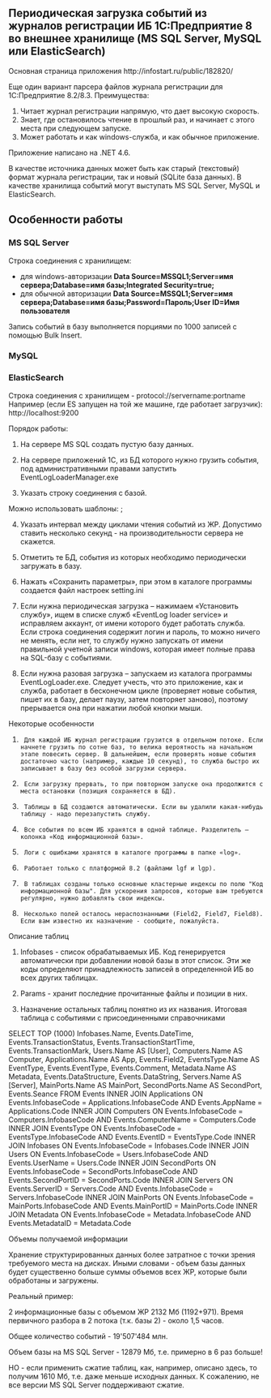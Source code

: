 <h2>Периодическая загрузка событий из журналов регистрации ИБ 1С:Предприятие 8 во внешнее хранилище (MS SQL Server, MySQL или ElasticSearch)</h2>
Основная страница приложения http://infostart.ru/public/182820/

Еще один вариант парсера файлов журнала регистрации для 1С:Предприятие 8.2/8.3.
Преимущества:
1) Читает журнал регистрации напрямую, что дает высокую скорость.
2) Знает, где остановилось чтение в прошлый раз, и начинает с этого места при следующем запуске.
3) Может работать и как windows-служба, и как обычное приложение.

Приложение написано на .NET 4.6.

В качестве источника данных может быть как старый (текстовый) формат журнала регистрации, так и новый (SQLite база данных).
В качестве хранилища событий могут выступать MS SQL Server, MySQL и ElasticSearch.

<h2>Особенности работы</h2>
<h3>MS SQL Server</h3>
Строка соединения с хранилищем:
<ul>
<li>для windows-авторизации <strong>Data Source=MSSQL1;Server=имя сервера;Database=имя базы;Integrated Security=true;</strong></li>
<li>для обычной авторизации <strong>Data Source=MSSQL1;Server=имя сервера;Database=имя базы;Password=Пароль;User ID=Имя пользователя</strong></li>
</ul>
Запись событий в базу выполняется порциями по 1000 записей с помощью Bulk Insert.

<h3>MySQL</h3>

<h3>ElasticSearch</h3>
Строка соединения с хранилищем - protocol://servername:portname
Например (если ES запущен на той же машине, где работает загрузчик): http://localhost:9200


Порядок работы:

1) На сервере MS SQL создать пустую базу данных.

2) На сервере приложений 1С, из БД которого нужно грузить события, под административными правами запустить EventLogLoaderManager.exe

3) Указать строку соединения с базой.

Можно использовать шаблоны:
;

4) Указать интервал между циклами чтения событий из ЖР. Допустимо ставить несколько секунд - на производительности сервера не скажется.

5) Отметить те БД, события из которых необходимо периодически загружать в базу.

6) Нажать «Сохранить параметры», при этом в каталоге программы создается файл настроек setting.ini

7) Если нужна периодическая загрузка – нажимаем «Установить службу», ищем в списке служб «EventLog loader service» и исправляем аккаунт, от имени которого будет работать служба. Если строка соединения содержит логин и пароль, то можно ничего не менять, если нет, то службу нужно запускать от имени правильной учетной записи windows, которая имеет полные права на SQL-базу с событиями.

8) Если нужна разовая загрузка – запускаем из каталога программы EventLogLoader.exe. Следует учесть, что это приложение, как и служба, работает в бесконечном цикле (проверяет новые события, пишет их в базу, делает паузу, затем повторяет заново), поэтому прерывается она при нажатии любой кнопки мыши.

 

 
Некоторые особенности

1)      Для каждой ИБ журнал регистрации грузится в отдельном потоке. Если начнете грузить по сотне баз, то велика вероятность на начальном этапе повесить сервер. В дальнейшем, если проверять новые события достаточно часто (например, каждые 10 секунд), то служба быстро их записывает в базу без особой загрузки сервера.

2)      Если загрузку прервать, то при повторном запуске она продолжится с места остановки (позиция сохраняется в БД).

3)      Таблицы в БД создаются автоматически. Если вы удалили какая-нибудь таблицу - надо перезапустить службу.

4)      Все события по всем ИБ хранятся в одной таблице. Разделитель – колонка «Код информационной базы».

5)      Логи с ошибками хранятся в каталоге программы в папке «log».

6)      Работает только с платформой 8.2 (файлами lgf и lgp).

7)      В таблицах созданы только основные кластерные индексы по полю "Код информационной базы". Для ускорения запросов, которые вам требуются регулярно, нужно добавлять свои индексы.

8)      Несколько полей осталось нераспознанными (Field2, Field7, Field8). Если вам известно их назначение - сообщите, пожалуйста.

 
Описание таблиц

 

1) Infobases - список обрабатываемых ИБ. Код генерируется автоматически при добавлении новой базы в этот список. Эти же коды определяют принадлежность записей в определенной ИБ во всех других таблицах.

2) Params - хранит последние прочитанные файлы и позиции в них.

3) Назначение остальных таблиц понятно из их названия. Итоговая таблица  с событиями с присоединенными справочниками

SELECT     TOP (1000) Infobases.Name, Events.DateTime, Events.TransactionStatus, Events.TransactionStartTime, Events.TransactionMark,
                      Users.Name AS [User], Computers.Name AS Computer, Applications.Name AS App, Events.Field2, EventsType.Name AS EventType,
                      Events.EventType, Events.Comment, Metadata.Name AS Metadata, Events.DataStructure, Events.DataString,
                      Servers.Name AS [Server], MainPorts.Name AS MainPort, SecondPorts.Name AS SecondPort, Events.Seance
FROM         Events INNER JOIN
                      Applications ON Events.InfobaseCode = Applications.InfobaseCode AND Events.AppName = Applications.Code INNER JOIN
                      Computers ON Events.InfobaseCode = Computers.InfobaseCode AND Events.ComputerName = Computers.Code INNER JOIN
                      EventsType ON Events.InfobaseCode = EventsType.InfobaseCode AND Events.EventID = EventsType.Code INNER JOIN
                      Infobases ON Events.InfobaseCode = Infobases.Code INNER JOIN
                      Users ON Events.InfobaseCode = Users.InfobaseCode AND Events.UserName = Users.Code INNER JOIN
                      SecondPorts ON Events.InfobaseCode = SecondPorts.InfobaseCode AND Events.SecondPortID = SecondPorts.Code INNER JOIN
                      Servers ON Events.ServerID = Servers.Code AND Events.InfobaseCode = Servers.InfobaseCode INNER JOIN
                      MainPorts ON Events.InfobaseCode = MainPorts.InfobaseCode AND Events.MainPortID = MainPorts.Code INNER JOIN
                      Metadata ON Events.InfobaseCode = Metadata.InfobaseCode AND Events.MetadataID = Metadata.Code

 
Объемы получаемой информации

Хранение структурированных данных более затратное с точки зрения требуемого места на дисках.
Иными словами - объем базы данных будет существенно больше суммы объемов всех ЖР, которые были обработаны и загружены.

Реальный пример:

2 информационные базы с объемом ЖР 2132 Мб (1192+971).  Время первичного разбора в 2 потока (т.к. базы 2) - около 1,5 часов.

Общее количество событий - 19'507'484 млн.

Объем базы на MS SQL Server - 12879 Мб, т.е. примерно в 6 раз больше!

НО - если применить сжатие таблиц, как, например, описано здесь, то получим 1610 Мб, т.е. даже меньше исходных данных.
К сожалению, не все версии MS SQL Server поддерживают сжатие.
